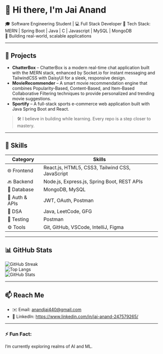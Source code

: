 # 👋 Hi there, I'm Jai Anand

🎓 Software Engineering Student | 💻 Full Stack Developer 
🔧 Tech Stack: MERN | Spring Boot | Java | C | Javascript | MySQL | MongoDB  
🚀 Building real-world, scalable applications

---

## 🚀 Projects
- **ChatterBox** – ChatterBox is a modern real-time chat application built with the MERN stack, enhanced by Socket.io for instant messaging and TailwindCSS with DaisyUI for a sleek, responsive design.
- **MovieRecommender** – A smart movie recommendation engine that combines Popularity-Based, Content-Based, and Item-Based Collaborative Filtering techniques to provide personalized and trending movie suggestions.
- **Sportify** – A full-stack sports e-commerce web application built with Java Spring Boot and React.

> 🛠️ I believe in building while learning. Every repo is a step closer to mastery.

---

## 💼 Skills

| Category        | Skills |
|----------------|--------|
| 🌐 Frontend     | React.js, HTML5, CSS3, Tailwind CSS, JavaScript |
| 🔙 Backend      | Node.js, Express.js, Spring Boot, REST APIs |
| 💾 Database     | MongoDB, MySQL|
| 🔐 Auth & APIs  | JWT, OAuth, Postman |
| 🧠 DSA          | Java, LeetCode, GFG|
| 🧪 Testing      | Postman |
| ⚙️ Tools        | Git, GitHub, VSCode, IntelliJ, Figma |

---

## 📊 GitHub Stats

![GitHub Streak](https://github-readme-streak-stats.herokuapp.com/?user=Jai-Anand-JA&theme=radical)  
![Top Langs](https://github-readme-stats.vercel.app/api/top-langs/?username=Jai-Anand-JA&layout=compact&theme=radical)  
![GitHub Stats](https://github-readme-stats.vercel.app/api?username=Jai-Anand-JA&show_icons=true&theme=radical)

---

## 📫 Reach Me

- ✉️ Email: anandjai440@gmail.com
- 💼 LinkedIn: https://www.linkedin.com/in/jai-anand-247579265/

---

### ⚡ Fun Fact:
I’m currently exploring realms of AI and ML.  
